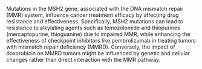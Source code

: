 Mutations in the MSH2 gene, associated with the DNA mismatch repair (MMR) system, influence cancer treatment efficacy by affecting drug resistance and effectiveness. Specifically, MSH2 mutations can lead to resistance to alkylating agents such as temozolomide and thiopurines (mercaptopurine, thioguanine) due to impaired MMR, while enhancing the effectiveness of checkpoint inhibitors like pembrolizumab in treating tumors with mismatch repair deficiency (MMRD). Conversely, the impact of doxorubicin on MMRD tumors might be influenced by genetic and cellular changes rather than direct interaction with the MMR pathway.